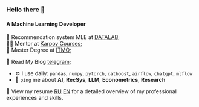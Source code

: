 ### Hello there 👋

#### A Machine Learning Developer

🤖 Recommendation system MLE at [DATALAB](https://datalab.automacon.ru/);<br>
👨‍💻 Mentor at [Karpov Courses](https://karpov.courses/);<br>
📜 Master Degree at [ITMO](https://ai.itmo.ru/);<br>

📰 Read My Blog [telegram](https://t.me/persecond300k);<br>

- ⚙️ I use daily: `pandas`, `numpy`, `pytorch`, `catboost`, `airflow`, `chatgpt`, `mlflow`
- 💬 `ping` me about **AI**, **RecSys**, **LLM**, **Econometrics**, **Research**

📄 View my resume [RU](KartushovD_RU.pdf) [EN](KartushovD_EU.pdf) for a detailed overview of my professional experiences and skills.
